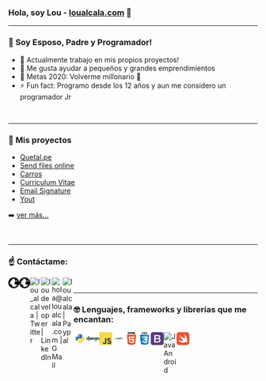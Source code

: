 ### Hola, soy Lou - [loualcala.com][website] 👋

---

### 🥇 Soy Esposo, Padre y Programador!

- 🔭 Actualmente trabajo en mis propios proyectos!
- 🌱 Me gusta ayudar a pequeños y grandes emprendimientos
- 🥅 Metas 2020: Volverme millonario 🤣
- ⚡ Fun fact: Programo desde los 12 años y aun me considero un programador Jr

<br />

---

### 🚀 Mis proyectos


- [Quetal.pe](https://quetal.pe)
- [Send files online](https://sendfiles.online)
- [Carros](https://carros.com)
- [Curriculum Vitae](https://curriculumvitae.net)
- [Email Signature](https://emailsignature.org)
- [Yout](https://yout.com)

➡️ [ver más...](https://loualcala.com)

<br />

---

### ☝ Contáctame:

[<img align="left" alt="loualcala.com" width="22px" src="https://raw.githubusercontent.com/iconic/open-iconic/master/svg/globe.svg" />][website]
[<img align="left" alt="@lou" width="22px" src="https://raw.githubusercontent.com/iconic/open-iconic/master/svg/globe.svg" />][yout]
[<img align="left" alt="lou_alcala | Twitter" width="22px" src="https://cdn.jsdelivr.net/npm/simple-icons@v3/icons/twitter.svg" />][twitter]
[<img align="left" alt="loudeveloper | LinkedIn" width="22px" src="https://cdn.jsdelivr.net/npm/simple-icons@v3/icons/linkedin.svg" />][linkedin]
[<img align="left" alt="hola@loualcala.com | GMail" width="22px" src="https://cdn.jsdelivr.net/npm/simple-icons@v3/icons/gmail.svg" />][gmail]
[<img align="left" alt="loualcala | Paypal" width="22px" src="https://cdn.jsdelivr.net/npm/simple-icons@v3/icons/paypal.svg" />][paypal]

<br />

---

### 🤓 Lenguajes, frameworks y librerías que me encantan:

<img align="left" alt="Python" width="26px" src="https://raw.githubusercontent.com/github/explore/80688e429a7d4ef2fca1e82350fe8e3517d3494d/topics/python/python.png" />
<img align="left" alt="Python" width="26px" src="https://raw.githubusercontent.com/github/explore/80688e429a7d4ef2fca1e82350fe8e3517d3494d/topics/django/django.png" />
<img align="left" alt="JavaScript" width="26px" src="https://raw.githubusercontent.com/github/explore/80688e429a7d4ef2fca1e82350fe8e3517d3494d/topics/javascript/javascript.png" />
<img align="left" alt="jQuery" width="26px" src="https://raw.githubusercontent.com/github/explore/80688e429a7d4ef2fca1e82350fe8e3517d3494d/topics/jquery/jquery.png" />
<img align="left" alt="HTML5" width="26px" src="https://raw.githubusercontent.com/github/explore/80688e429a7d4ef2fca1e82350fe8e3517d3494d/topics/html/html.png" />
<img align="left" alt="CSS3" width="26px" src="https://raw.githubusercontent.com/github/explore/80688e429a7d4ef2fca1e82350fe8e3517d3494d/topics/css/css.png" />
<img align="left" alt="Bootstrap" width="26px" src="https://raw.githubusercontent.com/github/explore/80688e429a7d4ef2fca1e82350fe8e3517d3494d/topics/bootstrap/bootstrap.png" />
<img align="left" alt="Java Android" width="26px" src="https://avatars1.githubusercontent.com/u/32689599?s=200&v=4" />
<img align="left" alt="Swift" width="26px" src="https://raw.githubusercontent.com/github/explore/80688e429a7d4ef2fca1e82350fe8e3517d3494d/topics/swift/swift.png" />


[website]: https://loualcala.com
[twitter]: https://twitter.com/lou_alcala
[linkedin]: https://linkedin.com/in/loudeveloper
[yout]: https://yout.com/@lou
[paypal]: https://paypal.me/loualcala
[gmail]: mailto:hola@loualcala.com
